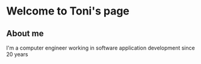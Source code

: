 # Welcome to Toni's page

## About me
I'm a computer engineer working in software application development since 20 years
